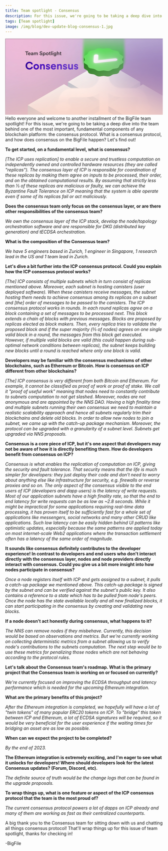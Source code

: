 ```yaml
---
title: Team spotlight - Consensus
description: For this issue, we're going to be taking a deep dive into the team behind one of the most important, fundamental components of any blockchain platform - the consensus protocol.
tags: [Team spotlight]
image: /img/blog/dev-update-blog-consensus-1.jpg
---
```


![Consensus team spotlight](../../static/img/blog/dev-update-blog-consensus-1.jpg)
Hello everyone and welcome to another installment of the BigFile team spotlight! For this issue, we're going to be taking a deep dive into the team behind one of the most important, fundamental components of any blockchain platform: the consensus protocol. What is a consensus protocol, and how does consensus on the BigFile happen? Let's find out!

**To get started, on a fundamental level, what is consensus?**

*[The ICP uses replication] to enable a secure and trustless computation on independently owned and controlled hardware resources (they are called "replicas"). The consensus layer of ICP is responsible for coordination of these replicas by making them agree on inputs to be processed, their order, and on the obtained computational results. By assuming that strictly less than ⅓ of these replicas are malicious or faulty, we can achieve the Byzantine Fault Tolerance on ICP meaning that the system is able operate even if some of its replicas fail or act maliciously.*

**Does the consensus team only focus on the consensus layer, or are there other responsibilities of the consensus team?**

*We own the consensus layer of the ICP stack, develop the node/topology orchestration software and are responsible for DKG (distributed key generation) and tECDSA orchestration.*

**What is the composition of the Consensus team?**

*We have 5 engineers based in Zurich, 1 engineer in Singapore, 1 research lead in the US and 1 team lead in Zurich.*

**Let's dive a bit further into the ICP consensus protocol. Could you explain how the ICP consensus protocol works?**

*[The] ICP consists of multiple subnets which in turn consist of replicas mentioned above. Moreover, each subnet is hosting canisters (user deployed software). When these canisters receive messages, the subnet hosting them needs to achieve consensus among its replicas on a subset and [the] order of messages to be passed to the canisters. The ICP consensus protocol works in rounds. In each round replicas agree on a block containing a set of messages to be processed next. This block extends a chain of blocks with previous messages. Blocks are proposed by replicas elected as block makers. Then, every replica tries to validate the proposed block and if the super majority (⅔ of nodes) agrees on one single valid block in a round, the messages from this block get executed. However, if multiple valid blocks are valid (this could happen during sub-optimal network conditions between replicas), the subnet keeps building new blocks until a round is reached where only one block is valid.*

**Developers may be familiar with the consensus mechanisms of other blockchains, such as Ethereum or Bitcoin. How is consensus on ICP different from other blockchains?**

*[The] ICP consensus is very different from both Bitcoin and Ethereum. For example, it cannot be classified as proof of work or proof of stake. We call it "proof of useful work" meaning that nodes need to constantly contribute to subnets computation to not get slashed. Moreover, nodes are not anonymous and are appointed by the NNS DAO. Having a high finality time and multiple subnets running their own consensus we need to maintain a realistic scalability approach and hence all subnets regularly trim their blockchains and delete old blocks. In order to allow new nodes to join a subnet, we came up with the catch-up package mechanism. Moreover, the protocol can be upgraded with a granularity of a subnet level. Subnets get upgraded via NNS proposals.*

**Consensus is a core piece of ICP, but it's one aspect that developers may not be aware of how it is directly benefiting them. How do developers benefit from consensus on ICP?**

*Consensus is what enables the replication of computation on ICP, giving the security and fault tolerance. That security means that the life is much simpler for developers: they just deploy their code and don't need to worry about anything else like infrastructure for security, e.g. firewalls or reverse proxies and so on. The only aspect of the consensus visible to the end users of ICP (developers and dapp users) is the latency of write requests. Most of our application subnets have a high finality rate, so that the end to end latency for write requests can be as low as ~2.8 seconds. While it might be impractical for some applications requiring real-time data processing, it has proven itself to be sufficiently fast for a whole set of applications like messengers, social networks and many other CRUD like applications. Such low latency can be easily hidden behind UI patterns like optimistic updates, especially because the same patterns are applied today on most internet-scale Web2 applications where the transaction settlement often has a latency of the same order of magnitude.*

**It sounds like consensus definitely contributes to the developer experience! In contrast to developers and end users who don't interact directly with the consensus layer, nodes and node providers directly interact with consensus. Could you give us a bit more insight into how nodes participate in consensus?**

*Once a node registers itself with ICP and gets assigned to a subnet, it pulls a catch-up package we mentioned above. This catch-up package is signed by the subnet and can be verified against the subnet's public key. It also contains a reference to a state which has to be pulled from node's peers. Once the node has the state available locally and all new finalized blocks, it can start participating in the consensus by creating and validating new blocks.*

**If a node doesn’t act honestly during consensus, what happens to it?**

*The NNS can remove nodes if they misbehave. Currently, this decision would be based on observations and metrics. But we're currently working on collecting deterministic metrics from a subnet allowing us to verify node's contributions to the subnets computation. The next step would be to use these metrics for penalizing those nodes which are not behaving according to the protocol rules.*

**Let's talk about the Consensus team's roadmap. What is the primary project that the Consensus team is working on or focused on currently?**

*We're currently focused on improving the ECDSA throughput and latency performance which is needed for the upcoming Ethereum integration.*

**What are the primary benefits of this project?**

*After the Ethereum integration is completed, we hopefully will have a lot of "twin tokens" of many popular ERC20 tokens on ICP. To "bridge" this token between ICP and Ethereum, a lot of ECDSA signatures will be required, so it would be very beneficial for the user experience if the waiting times for bridging an asset are as low as possible.*

**When can we expect the project to be completed?**

*By the end of 2023.*

**The Ethereum integration is extremely exciting, and I'm eager to see what it unlocks for developers! Where should developers look for the latest Consensus updates? (Forum, Discord, etc).**

*The definite source of truth would be the change logs that can be found in the upgrade proposals.*

**To wrap things up, what is one feature or aspect of the ICP consensus protocol that the team is the most proud of?**

*The current consensus protocol powers a lot of dapps on ICP already and many of them are working as fast as their centralized counterparts.*

A big thank you to the Consensus team for sitting down with us and chatting all things consensus protocol! That'll wrap things up for this issue of team spotlight, thanks for checking in!

-BigFile
